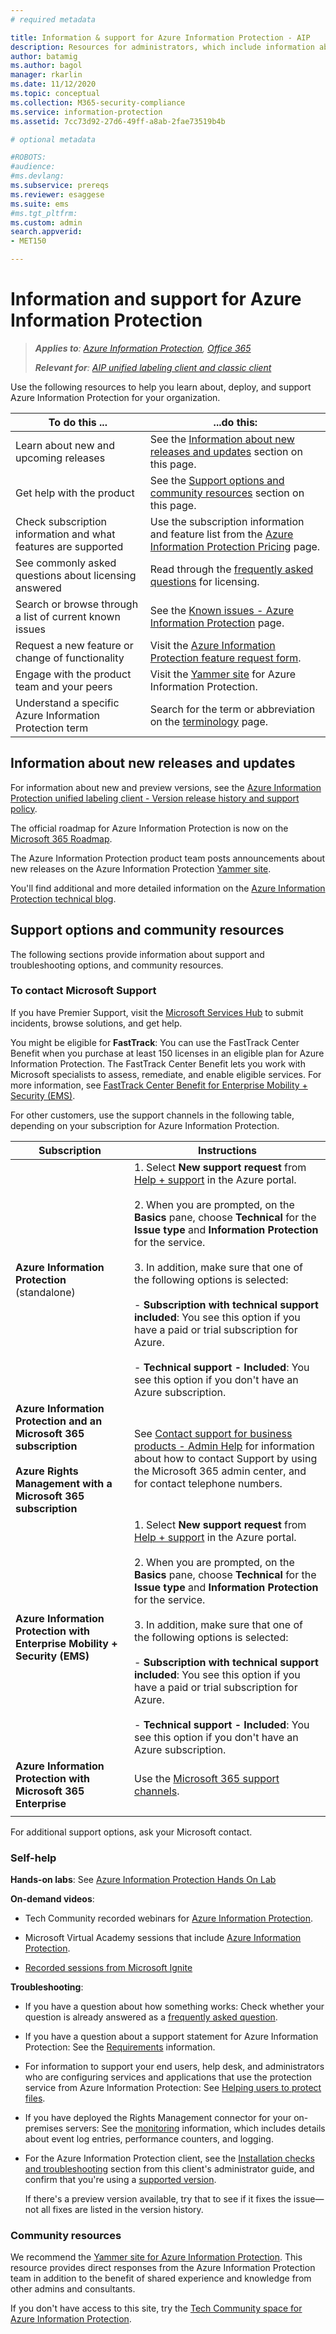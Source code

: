 ```yaml
---
# required metadata

title: Information & support for Azure Information Protection - AIP
description: Resources for administrators, which include information about new releases, support options, and how to contact Microsoft to report a problem. 
author: batamig
ms.author: bagol
manager: rkarlin
ms.date: 11/12/2020
ms.topic: conceptual
ms.collection: M365-security-compliance
ms.service: information-protection
ms.assetid: 7cc73d92-27d6-49ff-a8ab-2fae73519b4b

# optional metadata

#ROBOTS:
#audience:
#ms.devlang:
ms.subservice: prereqs
ms.reviewer: esaggese
ms.suite: ems
#ms.tgt_pltfrm:
ms.custom: admin
search.appverid:
- MET150

---
```


# Information and support for Azure Information Protection

>***Applies to**: [Azure Information Protection](https://azure.microsoft.com/pricing/details/information-protection), [Office 365](https://download.microsoft.com/download/E/C/F/ECF42E71-4EC0-48FF-AA00-577AC14D5B5C/Azure_Information_Protection_licensing_datasheet_EN-US.pdf)*
>
>***Relevant for**: [AIP unified labeling client and classic client](faqs.md#whats-the-difference-between-the-azure-information-protection-classic-and-unified-labeling-clients)*

Use the following resources to help you learn about, deploy, and support Azure Information Protection for your organization.

|To do this ...|...do this:|
|----------------|---------------|
|Learn about new and upcoming releases|See the [Information about new releases and updates](#information-about-new-releases-and-updates) section on this page.|
|Get help with the product|See the [Support options and community resources](#support-options-and-community-resources) section on this page.|
|Check subscription information and what features are supported|Use the subscription information and feature list from the [Azure Information Protection Pricing](https://azure.microsoft.com/pricing/details/information-protection) page.|
|See commonly asked questions about licensing answered|Read through the [frequently asked questions](https://azure.microsoft.com/pricing/details/information-protection#faq) for licensing.|
|Search or browse through a list of current known issues | See the [Known issues - Azure Information Protection](known-issues.md) page.
|Request a new feature or change of functionality|Visit the [Azure Information Protection feature request form](https://customervoice.microsoft.com/Pages/ResponsePage.aspx?id=v4j5cvGGr0GRqy180BHbRxOwaHW_l8dCpIFVq3iLzSFUQzA0NVJNMktLOE5KRzVYS1VaU0VDVlZURS4u).|
|Engage with the product team and your peers|Visit the [Yammer site](https://www.yammer.com/AskIPTeam) for Azure Information Protection.|
|Understand a specific Azure Information Protection term|Search for the term or abbreviation on the [terminology](terminology.md) page.|

## Information about new releases and updates

For information about new and preview versions, see the [Azure Information Protection unified labeling client - Version release history and support policy](rms-client/unifiedlabelingclient-version-release-history.md).

The official roadmap for Azure Information Protection is now on the [Microsoft 365 Roadmap](https://www.microsoft.com/microsoft-365/roadmap?&filters=Azure%20Information%20Protection%2CO365%20Information%20Protection#owRoadmapMainContent).

The Azure Information Protection product team posts announcements about new releases on the Azure Information Protection [Yammer site](https://www.yammer.com/AskIPTeam).

You'll find additional and more detailed information on the [Azure Information Protection technical blog](https://aka.ms/AIPblog). 

## Support options and community resources
The following sections provide information about support and troubleshooting options, and community resources.

### To contact Microsoft Support

If you have Premier Support, visit the [Microsoft Services Hub](https://serviceshub.microsoft.com/support/contactsupport) to submit incidents, browse solutions, and get help.

You might be eligible for **FastTrack**: You can use the FastTrack Center Benefit when you purchase at least 150 licenses in an eligible plan for Azure Information Protection. The FastTrack Center Benefit lets you work with Microsoft specialists to assess, remediate, and enable eligible services. For more information, see [FastTrack Center Benefit for Enterprise Mobility + Security (EMS)](/enterprise-mobility-security/Solutions/fasttrack-center-benefit-process-for-enterprise-mobility-suite-ems).

For other customers, use the support channels in the following table, depending on your subscription for Azure Information Protection.

|Subscription|Instructions|
|----------------|---------------|
|**Azure Information Protection** (standalone)|1. Select **New support request** from [Help + support](https://portal.azure.com/#blade/Microsoft_Azure_Support/HelpAndSupportBlade) in the Azure portal.<br /><br />2. When you are prompted, on the **Basics** pane, choose **Technical** for the **Issue type** and **Information Protection** for the service. <br /><br />3. In addition, make sure that one of the following options is selected:<br /><br />- **Subscription with technical support included**: You see this option if you have a paid or trial subscription for Azure.<br /><br /> - **Technical support - Included**: You see this option if you don't have an Azure subscription.|
|**Azure Information Protection and an Microsoft 365 subscription**<br /><br />**Azure Rights Management with a Microsoft 365 subscription**|See [Contact support for business products - Admin Help](https://support.office.com/article/32a17ca7-6fa0-4870-8a8d-e25ba4ccfd4b) for information about how to contact Support by using the Microsoft 365 admin center, and for contact telephone numbers.|
|**Azure Information Protection with Enterprise Mobility + Security (EMS)**|1. Select **New support request** from [Help + support](https://portal.azure.com/#blade/Microsoft_Azure_Support/HelpAndSupportBlade) in the Azure portal.<br /><br />2. When you are prompted, on the **Basics** pane, choose **Technical** for the **Issue type** and **Information Protection** for the service. <br /><br />3. In addition, make sure that one of the following options is selected:<br /><br />- **Subscription with technical support included**: You see this option if you have a paid or trial subscription for Azure.<br /><br /> - **Technical support - Included**: You see this option if you don't have an Azure subscription.|
|**Azure Information Protection with Microsoft 365 Enterprise**|Use the [Microsoft 365 support channels](https://support.office.com/article/32a17ca7-6fa0-4870-8a8d-e25ba4ccfd4b).|
| | |

For additional support options, ask your Microsoft contact. 


### Self-help

**Hands-on labs**: See [Azure Information Protection Hands On Lab](https://techcommunity.microsoft.com/t5/Azure-Information-Protection/Azure-Information-Protection-Hands-On-Lab/ba-p/265433)

**On-demand videos**:

- Tech Community recorded webinars for [Azure Information Protection](https://techcommunity.microsoft.com/t5/Azure-Information-Protection/AIP-Webinar-Recordings/m-p/364014).

- Microsoft Virtual Academy sessions that include [Azure Information Protection](https://mva.microsoft.com/search/SearchResults.aspx#!q=Azure%20Information%20protection).

- [Recorded sessions from Microsoft Ignite](what-is-information-protection.md#additional-resources)

**Troubleshooting**:

- If you have a question about how something works: Check whether your question is already answered as a [frequently asked question](faqs.md).

- If you have a question about a support statement for Azure Information Protection: See the [Requirements](requirements.md) information.

- For information to support your end users, help desk, and administrators who are configuring services and applications that use the protection service from Azure Information Protection: See [Helping users to protect files](help-users.md).

- If you have deployed the Rights Management connector for your on-premises servers: See the [monitoring](monitor-rms-connector.md) information, which includes details about event log entries, performance counters, and logging.

- For the Azure Information Protection client, see the [Installation checks and troubleshooting](./rms-client/clientv2-admin-guide.md#installation-checks-and-troubleshooting) section from this client's administrator guide, and confirm that you're using a [supported version](./rms-client/unifiedlabelingclient-version-release-history.md#servicing-information-and-timelines). 

    If there's a preview version available, try that to see if it fixes the issue—not all fixes are listed in the version history.
    
### Community resources

We recommend the [Yammer site for Azure Information Protection](https://www.yammer.com/AskIPTeam). This resource provides direct responses from the Azure Information Protection team in addition to the benefit of shared experience and knowledge from other admins and consultants.

If you don't have access to this site, try the [Tech Community space for Azure Information Protection](https://techcommunity.microsoft.com/t5/Azure-Information-Protection/bd-p/Azure-Information-Protection).
